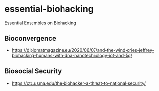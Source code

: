 # essential-biohacking
Essential Ensembles on Biohacking

## Bioconvergence 
- https://diplomatmagazine.eu/2020/06/07/and-the-wind-cries-jeffrey-biohacking-humans-with-dna-nanotechnology-iot-and-5g/

## Biosocial Security
- https://ctc.usma.edu/the-biohacker-a-threat-to-national-security/
